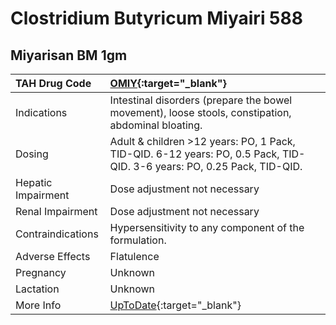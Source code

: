 # Clostridium Butyricum Miyairi 588

## Miyarisan BM 1gm

| TAH Drug Code      | [OMIY](https://www.tahsda.org.tw/drugs/hissearch.php?drug_code=OMIY){:target="_blank"}                                 |
|:-------------------|:-----------------------------------------------------------------------------------------------------------------------|
| Indications        | Intestinal disorders (prepare the bowel movement), loose stools, constipation, abdominal bloating.                     |
| Dosing             | Adult & children >12 years: PO, 1 Pack, TID-QID. 6-12 years: PO, 0.5 Pack, TID-QID. 3-6 years: PO, 0.25 Pack, TID-QID. |
| Hepatic Impairment | Dose adjustment not necessary                                                                                          |
| Renal Impairment   | Dose adjustment not necessary                                                                                          |
| Contraindications  | Hypersensitivity to any component of the formulation.                                                                  |
| Adverse Effects    | Flatulence                                                                                                             |
| Pregnancy          | Unknown                                                                                                                |
| Lactation          | Unknown                                                                                                                |
| More Info          | [UpToDate](https://www.uptodate.com/contents/clostridium-butyricum-miyairi-588-drug-information){:target="_blank"}     |

